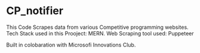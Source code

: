 # CP_notifier
This Code Scrapes data from various Competitive programming websites. 
Tech Stack used in this Prooject: MERN.
Web Scraping tool used: Puppeteer

Built in colobaration with Microsofi Innovations Club.
